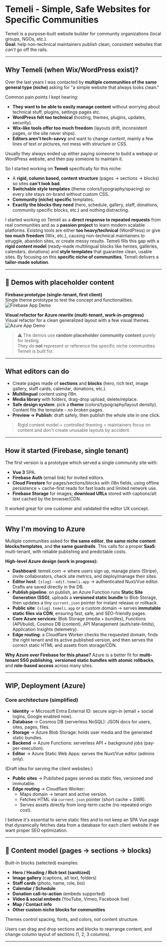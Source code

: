 # Temeli - Simple, Safe Websites for Specific Communities

Temeli is a purpose-built website builder for community organizations (local groups, NGOs, etc.).  
**Goal:** help non-technical maintainers publish clean, consistent websites that *can't* go off the rails.

---

## Why Temeli (when Wix/WordPress exist)?

Over the last years I was contacted by **multiple communities of the same general type (niche)** asking for "a simple website that always looks clean."

Common pain points I kept hearing:

- **They want to be able to easily manage content** without worrying about technical stuff, plugins, settings pages etc.
- **WordPress felt too technical** (hosting, themes, plugins, updates, security).  
- **Wix-like tools offer too much freedom** (layouts drift, inconsistent pages, or the site never ships).  
- **Editors aren't tech-savvy** and want to change *content*, mainly a few lines of text or pictures, not mess with structure or CSS.

Usually they always ended up either paying someone to build a webapp or WordPress website, and then pay someone to maintain it.

So I started working on **Temeli** specifically for this niche:

- A **rigid, column based, content structure** (pages → sections → blocks) so sites **can't look bad**.  
- **Switchable style templates** (theme colors/typography/spacing) so every site stays on-brand without custom CSS.  
- **Community (niche) specific** templates.
- **Exactly the blocks they need** (hero, schedule, gallery, staff, donations, community specific blocks, etc.) and nothing distracting.


I started working on Temeli as a **direct response to repeated requests** from real communities and as a **passion project** to learn modern scalable platforms. Existing tools are either **too heavy/technical** (WordPress) or give **too much freedom** (Wix, etc.), causing non-technical maintainers to struggle, abandon sites, or create messy results. Temeli fills this gap with a **rigid content model** (ready-made multilingual blocks like heroes, galleries, calendars, donations) and **style templates** that guarantee clean, usable sites. By focusing on this **specific niche of communities**, Temeli delivers a **tailor-made solution**.

---

## 🎥 Demos with placeholder content

**Firebase prototype (single-tenant, first client)**  
Single theme prototype to test the concept and functionalities.  
![Firebase App Demo](docs/images/firebase_app.gif)

**Visual refactor for Azure rewrite (multi-tenant, work-in-progress)**  
Visual refactor for a clean generalized layout with a few visual themes.  
![Azure App Demo](docs/images/azure_app.gif)

> ⚠️ The demos use **random placeholder community content** purely for testing.  
> They do **not** represent or reference the specific niche communities Temeli is built for.

---

## What editors can do

- Create pages made of **sections** and **blocks** (hero, rich text, image gallery, staff cards, calendar, donations, etc.).  
- **Multilingual** content using i18n.  
- **Media library** with folders, drag-drop upload, delete/replace.  
- **Safe design system**: pick a **theme** (colors/typography/layout density). Content fits the template - no broken pages.  
- **Preview → Publish**: draft safely, then publish the whole site in one click.

> Rigid content model + controlled theming = maintainers focus on content and don't create unusable layouts by accident.

---

## How it started (Firebase, single tenant)

The first version is a prototype which served a single community site with:
- **Vue 3** SPA.
- **Firebase Auth** (email link) for invited editors.
- **Cloud Firestore** for pages/sections/blocks with i18n fields, using offline persistence + cache-first reads for fast loads and limited network use.
- **Firebase Storage** for images; **download URLs** stored with captions/alt text cached by the browser/CDN.

It worked great for one customer and validated the editor UX concept.

---

## Why I'm moving to Azure

Multiple communities asked for **the same editor**, **the same niche content blocks/templates**, and **the same guardrails**.
This calls for a proper **SaaS**: multi-tenant, with reliable publishing and predictable costs.

**High-level Azure design (work in progress):**

* **Dashboard**: temeli.com → where users sign up, manage plans (Stripe), invite collaborators, check site metrics, and deploy/manage their sites.
* **Editor host**: `{slug}--edit.temeli.app` → authenticated Nuxt/Vue editor. Drafts are saved directly in the DB.
* **Publish pipeline**: on publish, an Azure Function runs **Static Site Generation (SSG)**, uploads a **versioned static bundle** to Blob Storage, then updates a tiny `current.json` pointer for instant release or rollback.
* **Public site**: `{slug}.temeli.app` or a custom domain → serves **immutable static files via CDN**, ensuring fast, safe, and SEO-friendly pages.
* **Core Azure services**: Blob Storage (media + bundles), Functions (API/build), Cosmos DB (content), API Management (auth/rate-limits), Application Insights (telemetry).
* **Edge routing**: a Cloudflare Worker checks the requested domain, finds the right tenant and its active published version, and then serves the correct static HTML and assets from storage/CDN.

**Why Azure over Firebase for this phase?**
Azure is a better fit for **multi-tenant SSG publishing**, **versioned static bundles with atomic rollbacks**, and **role-based access** across many sites.

---

## WIP, Deployment (Azure)

### Core architecture (simplified)

* **Identity** → Microsoft Entra External ID: secure sign-in (email + social logins, Google enabled now).
* **Database** → Cosmos DB (serverless NoSQL): JSON docs for users, sites, pages, files.
* **Storage** → Azure Blob Storage: holds user media and the generated static bundles.
* **Backend** → Azure Functions: serverless API + background jobs (pay-per-execution).
* **Editor** → Azure Static Web Apps: serves the Nuxt/Vue editor (admins only).

(Draft idea for serving the client websites:)
* **Public sites** → Published pages served as static files, versioned and immutable.
* **Edge routing** → Cloudflare Worker:
  * Maps domain → tenant and active version.
  * Fetches HTML via `current.json` pointer (short cache + SWR).
  * Serves assets directly from long-term cache (no repeated origin cost).

I believe it's essential to serve static files and to not keep an SPA Vue page that dynamically fetches data from a database for each client website if we want proper SEO optimization.

---

## 🧩 Content model (pages → sections → blocks)

Built-in blocks (selected) examples:
- **Hero / Heading / Rich text (sanitized)**
- **Image gallery** (captions, alt text, folders)
- **Staff cards** (photo, name, role, bio)
- **Calendar / Schedule**
- **Donation call-to-action** (embeds supported)
- **Video & social embeds** (YouTube, Vimeo, Facebook live)
- **Map / Contact info**
- **Other custom niche blocks for communities**

Themes control spacing, fonts, and colors, *not* content structure.

Users can drag and drop sections and blocks to rearrange content, and change column layout of sections (1, 2, 3 columns).

---